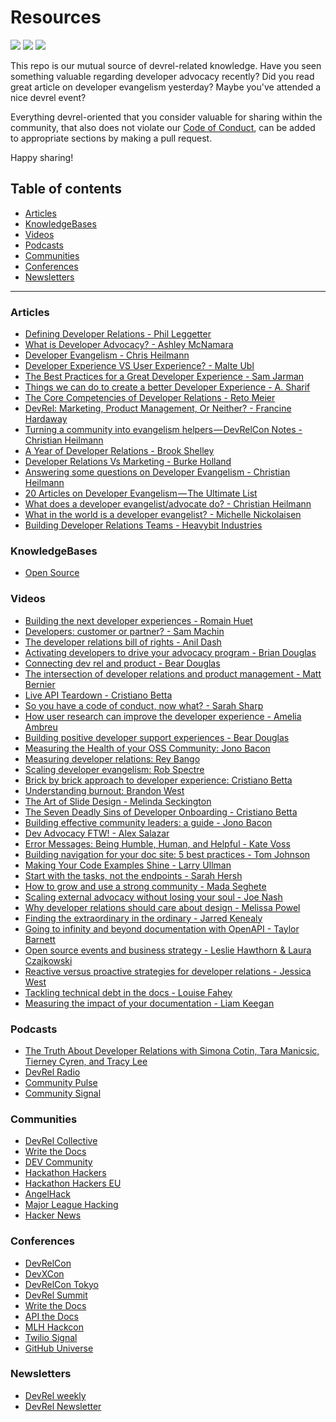 # Resources

<p align="left">
<img src="https://img.shields.io/badge/DevRel-with%20%E2%9D%A4%EF%B8%8F-brightgreen.svg"/>
<img src="https://img.shields.io/badge/community-driven-brightgreen.svg"/>
<img src="https://img.shields.io/badge/only-DevRel%20meat-brightgreen.svg"/>
</p>

This repo is our mutual source of devrel-related knowledge. Have you seen something valuable regarding developer advocacy recently? Did you read great article on developer evangelism yesterday? Maybe you've attended a nice devrel event?

Everything devrel-oriented that you consider valuable for sharing within the community, that also does not violate our [Code of Conduct](https://github.com/DevrelSpace/Code-of-Conduct), can be added to appropriate sections by making a pull request.

Happy sharing!

## Table of contents

* [Articles](#articles) <br>
* [KnowledgeBases](#knowledgebases) <br>
* [Videos](#videos) <br>
* [Podcasts](#podcasts) <br>
* [Communities](#communities) <br>
* [Conferences](#conferences) <br>
* [Newsletters](#newsletters) <br>

-------------------------------------------------

### Articles

- [Defining Developer Relations - Phil Leggetter](https://www.leggetter.co.uk/2016/02/03/defining-developer-relations.html) <br>
- [What is Developer Advocacy? - Ashley McNamara](https://medium.com/@ashleymcnamara/what-is-developer-advocacy-3a92442b627c) <br>
- [Developer Evangelism - Chris Heilmann](http://developer-evangelism.com/) <br>
- [Developer Experience VS User Experience? - Malte Ubl](https://medium.com/@cramforce/developer-experience-and-user-experience-c4004354b32a) <br>
- [The Best Practices for a Great Developer Experience - Sam Jarman](https://hackernoon.com/the-best-practices-for-a-great-developer-experience-dx-9036834382b0) <br>
- [Things we can do to create a better Developer Experience - A. Sharif](https://medium.com/@sharifsbeat/7-things-we-can-do-to-create-a-better-developer-experience-31bf6e614f2a) <br>
- [The Core Competencies of Developer Relations - Reto Meier](https://medium.com/google-developers/the-core-competencies-of-developer-relations-f3e1c04c0f5b) <br>
- [DevRel: Marketing, Product Management, Or Neither? - Francine Hardaway](https://medium.com/influence-marketing-council/devrel-marketing-product-management-or-neither-77d6c4666f7f) <br>
- [Turning a community into evangelism helpers — DevRelCon Notes - Christian Heilmann](https://medium.com/@codepo8/turning-a-community-into-evangelism-helpers-devrelcon-notes-8a6751c82323)
- [A Year of Developer Relations - Brook Shelley](https://blog.turbinelabs.io/a-year-of-developer-relations-8de9bbee20b2) <br>
- [Developer Relations Vs Marketing - Burke Holland](https://medium.com/the-devrel-salon/developer-relations-vs-marketing-1323dba7ea78) <br>
- [Answering some questions on Developer Evangelism - Christian Heilmann](https://medium.com/@codepo8/answering-some-questions-on-developer-evangelism-ed158d8e3518) <br>
- [20 Articles on Developer Evangelism — The Ultimate List](https://medium.com/the-mobilizer/20-articles-on-developer-evangelism-the-ultimate-list-c28bc4b8c761) <br>
- [What does a developer evangelist/advocate do? - Christian Heilmann](https://medium.com/@codepo8/what-does-a-developer-evangelist-advocate-do-3ad936dff3e4) <br>
- [What in the world is a developer evangelist? - Michelle Nickolaisen](https://blog.clubhouse.io/what-in-the-world-is-a-developer-evangelist-31e983c868cf) <br>
- [Building Developer Relations Teams - Heavybit Industries](https://medium.com/@heavybit/building-developer-relations-teams-4bd7be7643e7) <br>

### KnowledgeBases

- [Open Source](https://opensource.guide/) <br>

### Videos

- [Building the next developer experiences - Romain Huet](https://www.youtube.com/watch?v=v03CKxhol8Q&t=29s) <br>
- [Developers: customer or partner? - Sam Machin](https://www.youtube.com/watch?v=2F-wRT1doaY) <br>
- [The developer relations bill of rights - Anil Dash](https://www.youtube.com/watch?v=wQOByc0DGW4) <br>
- [Activating developers to drive your advocacy program - Brian Douglas](https://www.youtube.com/watch?v=xUbUV46DZEM&t=986s) <br>
- [Connecting dev rel and product - Bear Douglas](https://www.youtube.com/watch?v=XJhwhC3bwkw) <br>
- [The intersection of developer relations and product management - Matt Bernier](https://www.youtube.com/watch?v=9MSRfmMwQ0w&t=1s) <br>
- [Live API Teardown - Cristiano Betta](https://www.youtube.com/watch?v=4X6iPGnV9jI) <br>
- [So you have a code of conduct, now what? - Sarah Sharp](https://www.youtube.com/watch?v=DMQ0UaNb4KA&t=1019s) <br>
- [How user research can improve the developer experience - Amelia Ambreu](https://www.youtube.com/watch?v=rrlvE_mlspg) <br>
- [Building positive developer support experiences - Bear Douglas](https://www.youtube.com/watch?v=EWI8jMlT_Vc) <br>
- [Measuring the Health of your OSS Community: Jono Bacon](https://www.youtube.com/watch?v=2e4WSZtzsKI) <br>
- [Measuring developer relations: Rey Bango](https://www.youtube.com/watch?v=NRTUA0cSMnQ) <br>
- [Scaling developer evangelism: Rob Spectre](https://www.youtube.com/watch?v=SnokHzv53yU&t=1573s) <br>
- [Brick by brick approach to developer experience: Cristiano Betta](https://www.youtube.com/watch?v=5Frzvrq52fs) <br>
- [Understanding burnout: Brandon West](https://www.youtube.com/watch?v=LtQTu4yCk-Q&t=636s) <br>
- [The Art of Slide Design - Melinda Seckington](https://www.youtube.com/watch?v=AoeeLl5FC-M) <br>
- [The Seven Deadly Sins of Developer Onboarding - Cristiano Betta](https://www.youtube.com/watch?v=G6QsYtjVJbY) <br>
- [Building effective community leaders: a guide - Jono Bacon](https://www.youtube.com/watch?v=PHHt1I0x8VM) <br>
- [Dev Advocacy FTW! - Alex Salazar](https://www.youtube.com/watch?v=SF3HWiUTJfM) <br>
- [Error Messages: Being Humble, Human, and Helpful - Kate Voss](https://www.youtube.com/watch?v=gBBZUATL7Qo) <br>
- [Building navigation for your doc site: 5 best practices - Tom Johnson](https://www.youtube.com/watch?v=w-kEmsLwPDE) <br>
- [Making Your Code Examples Shine - Larry Ullman](https://www.youtube.com/watch?v=td15D2BLa4c&t=626s) <br>
- [Start with the tasks, not the endpoints - Sarah Hersh](https://www.youtube.com/watch?v=R8yjmtIWEKQ&t=5s) <br>
- [How to grow and use a strong community - Mada Seghete](https://www.youtube.com/watch?v=2TYy2kPLnKs) <br>
- [Scaling external advocacy without losing your soul - Joe Nash](https://www.youtube.com/watch?v=udghlNP13is&t=12s) <br>
- [Why developer relations should care about design - Melissa Powel](https://www.youtube.com/watch?v=C3LTrSrPo98&t=966s) <br>
- [Finding the extraordinary in the ordinary - Jarred Kenealy](https://www.youtube.com/watch?v=I15XQ9zk6IY&t=757s) <br>
- [Going to infinity and beyond documentation with OpenAPI - Taylor Barnett](https://www.youtube.com/watch?v=r9fFItBnDT0) <br>
- [Open source events and business strategy - Leslie Hawthorn & Laura Czajkowski](https://www.youtube.com/watch?v=jnidMExmIcc) <br>
- [Reactive versus proactive strategies for developer relations - Jessica West](https://www.youtube.com/watch?v=zRvruORDsiw) <br>
- [Tackling technical debt in the docs - Louise Fahey](https://www.youtube.com/watch?v=AxETZU7sFvQ&t=442s) <br>
- [Measuring the impact of your documentation - Liam Keegan](https://www.youtube.com/watch?v=48Ga-0_39-o&t=1024s) <br>

### Podcasts

- [The Truth About Developer Relations with Simona Cotin, Tara Manicsic, Tierney Cyren, and Tracy Lee](https://dev.to/modernweb/s05e03-the-truth-about-developer-relations-with-simona-cotin-tara-manicsic-tierney-cyren-and-tracy-lee?mc_cid=15ea5b921f&mc_eid=480cdc3001) <br>
- [DevRel Radio](http://devrelrad.io/) <br>
- [Community Pulse](http://communitypulse.io/) <br>
- [Community Signal](http://www.communitysignal.com/) <br>

### Communities

- [DevRel Collective](https://devrelcollective.fun/) <br>
- [Write the Docs](http://www.writethedocs.org/) <br>
- [DEV Community](https://dev.to/) <br>
- [Hackathon Hackers](https://www.facebook.com/groups/hackathonhackers/about/) <br>
- [Hackathon Hackers EU](https://www.facebook.com/groups/hackathonhackerseu/) <br>
- [AngelHack](https://angelhack.com/) <br>
- [Major League Hacking](https://mlh.io/) <br>
- [Hacker News](https://news.ycombinator.com/) <br>


### Conferences

- [DevRelCon](https://london-2018.devrel.net/) <br>
- [DevXCon](https://2018.devxcon.com/) <br>
- [DevRelCon Tokyo](https://tokyo-2018.devrel.net/) <br>
- [DevRel Summit](http://www.devrelsummit.com/) <br>
- [Write the Docs](http://www.writethedocs.org/) <br>
- [API the Docs](https://apithedocs.org/) <br>
- [MLH Hackcon](https://hackcon.mlh.io/) <br>
- [Twilio Signal](https://signal.twilio.com/) <br>
- [GitHub Universe](https://githubuniverse.com/) <br>


### Newsletters

- [DevRel weekly](http://devrelweekly.com/) <br>
- [DevRel Newsletter](https://newsletter.devrel.net/) <br>
